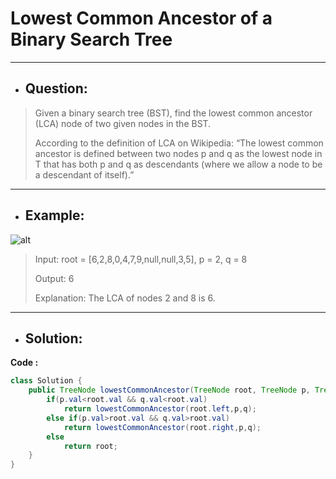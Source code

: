 # Lowest Common Ancestor of a Binary Search Tree
---
- ## Question:
> Given a binary search tree (BST), find the lowest common ancestor (LCA) node of two given nodes in the BST.
> 
> According to the definition of LCA on Wikipedia: “The lowest common ancestor is defined between two nodes p and q as the lowest node in T that has both p and q as descendants (where we allow a node to be a descendant of itself).”
---
- ## Example:
![alt](https://assets.leetcode.com/uploads/2018/12/14/binarysearchtree_improved.png)
> Input: root = [6,2,8,0,4,7,9,null,null,3,5], p = 2, q = 8
> 
> Output: 6
> 
> Explanation: The LCA of nodes 2 and 8 is 6.
---
- ## Solution:
**Code :**
```java
class Solution {
    public TreeNode lowestCommonAncestor(TreeNode root, TreeNode p, TreeNode q) {
        if(p.val<root.val && q.val<root.val)
            return lowestCommonAncestor(root.left,p,q);
        else if(p.val>root.val && q.val>root.val)
            return lowestCommonAncestor(root.right,p,q);
        else
            return root;
    }
}
